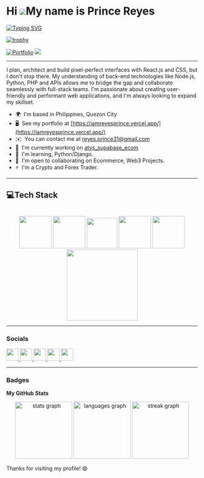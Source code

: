 Hi ![](https://user-images.githubusercontent.com/18350557/176309783-0785949b-9127-417c-8b55-ab5a4333674e.gif)My name is Prince Reyes
====================================================================================================================================

<a href="https://github.com/reyesprince31"><img src="https://readme-typing-svg.herokuapp.com?font=Fira+Code&weight=800&size=50&pause=1000&center=true&vCenter=true&random=false&width=670&height=100&lines=Software+Engineer;Fullstack+Developer;UI+%2F+UX+Designer" alt="Typing SVG" /></a>

[![trophy](https://github-profile-trophy.vercel.app/?username=reyesprince31)](https://github.com/ryo-ma/github-profile-trophy)

[![Portfolio](https://img.shields.io/badge/Portfolio-reyesprince31-black)](https://iamreyesprince.vercel.app/)
![](https://komarev.com/ghpvc/?username=reyesprince31)


-----------------------


I plan, architect and build pixel-perfect interfaces with React.js and CSS, but I don't stop there. My understanding of back-end technologies like Node.js, Python, PHP and APIs allows me to bridge the gap and collaborate seamlessly with full-stack teams. I'm passionate about creating user-friendly and performant web applications, and I'm always looking to expand my skillset.

*   🌍  I'm based in Philippines, Quezon City
*   🖥️  See my portfolio at [https://iamreyesprince.vercel.app/](https://iamreyesprince.vercel.app/)
*   ✉️  You can contact me at [reyes.prince31@gmail.com](mailto:reyes.prince31@gmail.com)
*   🚀  I'm currently working on [atvs\_supabase\_ecom](http://github.com/reyesprince31/atvs_supabase_ecom)
*   🧠  I'm learning, Python/Django.
*   🤝  I'm open to collaborating on Ecommerce, Web3 Projects.
*   ⚡  I'm a Crypto and Forex Trader.

-----------------------
<h2 align="left" id="macropower-tech">💻Tech Stack</h2>
<br/>
<div align="center">
  <img src="https://user-images.githubusercontent.com/43292234/179796781-dae1d1a3-93b0-4fbb-9f66-5fb71223ac8e.gif" width="85">
  <img src="https://user-images.githubusercontent.com/43292234/179796789-1ad78c94-6e24-43a3-80c3-8d91ada3c864.gif" width="85">
  <img src="https://user-images.githubusercontent.com/43292234/179796795-66b680c9-89db-4199-9fa7-336bc4aecd7b.gif" width="80">
  <img src="https://user-images.githubusercontent.com/43292234/179796796-7981daa3-f820-4c3b-a4ee-621a2798aa9e.gif" width="85">
  <img src="https://user-images.githubusercontent.com/43292234/179796798-ddb3b6b4-d6ba-4043-9058-6a550c47f055.gif" width="85">
  <img src="https://user-images.githubusercontent.com/43292234/179796802-6e14d467-4cf8-4894-b53e-b565d4e5372f.gif" width="187">
</div>


-----------------------
### Socials

<p align="left"> <a href="https://discord.com/users/reyesprince31" target="_blank" rel="noreferrer"> <picture> <source media="(prefers-color-scheme: dark)" srcset="undefined" /> <source media="(prefers-color-scheme: light)" srcset="https://raw.githubusercontent.com/danielcranney/readme-generator/main/public/icons/socials/discord.svg" /> <img src="https://raw.githubusercontent.com/danielcranney/readme-generator/main/public/icons/socials/discord.svg" width="32" height="32" /> </picture> </a> <a href="https://www.facebook.com/realprincereyes" target="_blank" rel="noreferrer"> <picture> <source media="(prefers-color-scheme: dark)" srcset="https://raw.githubusercontent.com/danielcranney/readme-generator/main/public/icons/socials/facebook-dark.svg" /> <source media="(prefers-color-scheme: light)" srcset="https://raw.githubusercontent.com/danielcranney/readme-generator/main/public/icons/socials/facebook.svg" /> <img src="https://raw.githubusercontent.com/danielcranney/readme-generator/main/public/icons/socials/facebook.svg" width="32" height="32" /> </picture> </a> <a href="https://www.github.com/reyesprince31" target="_blank" rel="noreferrer"> <picture> <source media="(prefers-color-scheme: dark)" srcset="https://raw.githubusercontent.com/danielcranney/readme-generator/main/public/icons/socials/github-dark.svg" /> <source media="(prefers-color-scheme: light)" srcset="https://raw.githubusercontent.com/danielcranney/readme-generator/main/public/icons/socials/github.svg" /> <img src="https://raw.githubusercontent.com/danielcranney/readme-generator/main/public/icons/socials/github.svg" width="32" height="32" /> </picture> </a> <a href="https://www.linkedin.com/in/reyesprince/" target="_blank" rel="noreferrer"> <picture> <source media="(prefers-color-scheme: dark)" srcset="https://raw.githubusercontent.com/danielcranney/readme-generator/main/public/icons/socials/linkedin-dark.svg" /> <source media="(prefers-color-scheme: light)" srcset="https://raw.githubusercontent.com/danielcranney/readme-generator/main/public/icons/socials/linkedin.svg" /> <img src="https://raw.githubusercontent.com/danielcranney/readme-generator/main/public/icons/socials/linkedin.svg" width="32" height="32" /> </picture> </a> <a href="https://www.x.com/reyesprince31" target="_blank" rel="noreferrer"> <picture> <source media="(prefers-color-scheme: dark)" srcset="https://raw.githubusercontent.com/danielcranney/readme-generator/main/public/icons/socials/twitter-dark.svg" /> <source media="(prefers-color-scheme: light)" srcset="https://raw.githubusercontent.com/danielcranney/readme-generator/main/public/icons/socials/twitter.svg" /> <img src="https://raw.githubusercontent.com/danielcranney/readme-generator/main/public/icons/socials/twitter.svg" width="32" height="32" /> </picture> </a></p>

-----------------------
### Badges

<b>My GitHub Stats</b>
<div align="center">
  <img src="https://github-readme-stats.vercel.app/api?username=reyesprince31&hide_title=false&hide_rank=false&show_icons=true&include_all_commits=true&count_private=true&disable_animations=false&theme=codeSTACKr&locale=en&hide_border=false&order=1" height="150" alt="stats graph" />
  <img src="https://github-readme-stats.vercel.app/api/top-langs/?username=reyesprince31&locale=en&hide_title=false&layout=compact&card_width=320&langs_count=5&theme=codeSTACKr&hide_border=false&order=2" height="150" alt="languages graph" />
  <img src="https://github-readme-streak-stats.herokuapp.com/?user=reyesprince31&locale=en&mode=weekly&theme=codeSTACKr&hide_border=false&border_radius=5&order=3" height="150" alt="streak graph" />
</div>

Thanks for visiting my profile! 😄
